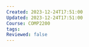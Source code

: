 ```yaml
---
Created: 2023-12-24T17:51:00
Updated: 2023-12-24T17:51:00
Course: COMP2200
tags: 
Reviewed: false
---
```

